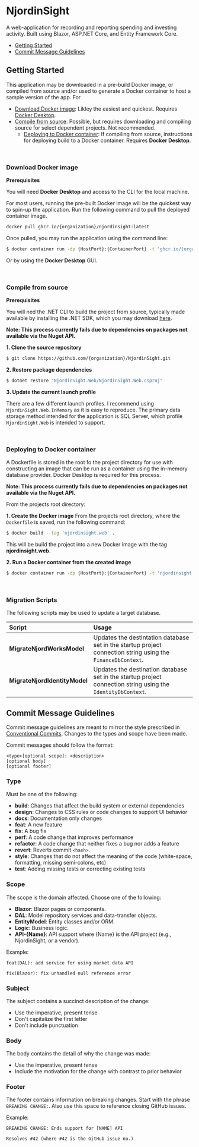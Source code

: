 # NjordinSight #
A web-application for recording and reporting spending and investing activity. Built using Blazor, ASP.NET Core, and Entity Framework Core.

* [Getting Started](#getting-started)
* [Commit Message Guidelines](#commit-message-guidelines)

## Getting Started
This application may be downloaded in a pre-build Docker image, or compiled from source and/or used to generate a Docker container to host a sample version of the app. For 
* [Download Docker image](#download-docker-image): Likley the easiest and quickest. Requires [Docker Desktop](https://www.docker.com/products/docker-desktop/).
* [Compile from source](#compile-from-source): Possible, but requires downloading and compiling source for select dependent projects. Not recommended.
  * [Deploying to Docker container](#deploying-to-docker-container): If compiling from source, instructions for deploying build to a Docker container. Requires **Docker Desktop**.

<br/>

### **Download Docker image**
**Prerequisites**

You will need **Docker Desktop** and access to the CLI for the local machine.

For most users, running the pre-built Docker image will be the quickest way to spin-up the application. Run the following command to pull the deployed container image.
``` Bash
docker pull ghcr.io/{organization}/njordinsight:latest
```

Once pulled, you may run the application using the command line:
``` Bash
$ docker container run -dp {HostPort}:{ContainerPort} -t 'ghcr.io/{organization}/njordinsight:latest'
```

Or by using the **Docker Desktop** GUI.

<br/>

### **Compile from source** 

**Prerequisites**

You will ned the .NET CLI to build the project from source, typically made available by installing the .NET SDK, which you may download [here](https://learn.microsoft.com/en-us/dotnet/core/install/windows?tabs=net70).

**Note: This process currently fails due to dependencies on packages not available via the Nuget API.**

**1. Clone the source repository**
``` Bash
$ git clone https://github.com/{organization}/NjordinSight.git
```
**2. Restore package dependencies**
``` Bash
$ dotnet restore "NjordinSight.Web/NjordinSight.Web.csproj"
```

**3. Update the current launch profile**

There are a few different launch profiles. I recommend using `NjordinSight.Web.InMemory` as it is easy to reproduce. The primary data storage method intended for the application is SQL Server, which profile `NjordinSight.Web` is intended to support.

<br/>

### **Deploying to Docker container**
A Dockerfile is stored in the root fo the project directory for use with constructing an image that can be run as a container using the in-memory database provider. Docker Desktop is required for this process.

**Note: This process currently fails due to dependencies on packages not available via the Nuget API.**

From the projects root directory:

**1. Create the Docker image**
From the projects root directory, where the `Dockerfile` is saved, run the following command:
``` Bash
$ docker build --tag 'njordinsight.web' .
```
This will be build the project into a new Docker image with the tag **njordinsight.web**. 

**2. Run a Docker container from the created image**
```Bash
$ docker container run -dp {HostPort}:{ContainerPort} -t 'njordinsight.web'
```
<br/>

### **Migration Scripts**
The following scripts may be used to update a target database.

| Script | Usage |
|:--- |:--- |
| **MigrateNjordWorksModel** | Updates the destintation database set in the startup project connection string using the `FinanceDbContext`.
| **MigrateNjordIdentityModel** | Updates the destination database set in the startup project connection string using the `IdentityDbContext`.

## Commit Message Guidelines ##

Commit message guidelines are meant to mirror the style prescribed in [Conventional Commits](https://www.conventionalcommits.org/en/v1.0.0/). Changes to
the types and scope have been made.

Commit messages should follow the format:
```
<type>[optional scope]: <description>
[optional body]
[optional footer]
```

### Type ###
Must be one of the following:

* **build**: Changes that affect the build system or external dependencies
* **design**: Changes to CSS rules or code changes to support UI behavior
* **docs**: Documentation only changes
* **feat**: A new feature
* **fix**: A bug fix
* **perf**: A code change that improves performance
* **refactor**: A code change that neither fixes a bug nor adds a feature
* **revert**: Reverts commit `<hash>`.
* **style**: Changes that do not affect the meaning of the code 
(white-space, formatting, missing semi-colons, etc)
* **test**: Adding missing tests or correcting existing tests

### Scope ###
The scope is the domain affected. Choose one of the following:
* **Blazor**: Blazor pages or components.
* **DAL**: Model repository services and data-transfer objects.
* **EntityModel**: Entity classes and/or ORM.
* **Logic**: Business logic.
* **API-{Name}**: API support where {Name} is the API project (e.g., NjordinSight, or a vendor).

Example: 
```
feat(DAL): add service for using market data API

fix(Blazor): fix unhandled null reference error
```

### Subject ###
The subject contains a succinct description of the change:

* Use the imperative, present tense
* Don't capitalize the first letter
* Don't include punctuation

### Body ###
The body contains the detail of why the change was made:
* Use the imperative, present tense
* Include the motivation for the change with contrast to prior behavior

### Footer ###
The footer contains information on breaking changes. Start with the phrase 
`BREAKING CHANGE:`. Also use this space to reference closing GitHub issues. 

Example:
```
BREAKING CHANGE: Ends support for [NAME] API

Resolves #42 (where #42 is the GitHub issue no.)
```
